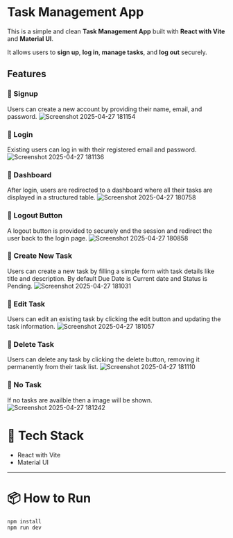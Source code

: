 # Task Management App

This is a simple and clean **Task Management App** built with **React with Vite** and **Material UI**.

It allows users to **sign up**, **log in**, **manage tasks**, and **log out** securely.

## Features

### 🔹 Signup

Users can create a new account by providing their name, email, and password.
![Screenshot 2025-04-27 181154](https://github.com/user-attachments/assets/264f6853-1328-4b1e-923b-c2e2a8a519cc)

  
### 🔹 Login

Existing users can log in with their registered email and password.
  ![Screenshot 2025-04-27 181136](https://github.com/user-attachments/assets/73c872eb-5cbc-406d-b9e5-791fc3e374d1)

### 🔹 Dashboard

After login, users are redirected to a dashboard where all their tasks are displayed in a structured table.
![Screenshot 2025-04-27 180758](https://github.com/user-attachments/assets/a49bca61-a085-48cd-8feb-0bc23c71d211)

  
### 🔹 Logout Button

A logout button is provided to securely end the session and redirect the user back to the login page.
![Screenshot 2025-04-27 180858](https://github.com/user-attachments/assets/14c3836f-04aa-461b-8c47-963712436d89)

  
### 🔹 Create New Task

Users can create a new task by filling a simple form with task details like title and description.
By default Due Date is Current date and Status is Pending.
![Screenshot 2025-04-27 181031](https://github.com/user-attachments/assets/8db2862a-3fb8-4fb2-98f5-c0ed32e647cd)

  
### 🔹 Edit Task

Users can edit an existing task by clicking the edit button and updating the task information.
![Screenshot 2025-04-27 181057](https://github.com/user-attachments/assets/32035e1a-008a-4d58-8cb6-b6175904fc33)

  
### 🔹 Delete Task

Users can delete any task by clicking the delete button, removing it permanently from their task list.
![Screenshot 2025-04-27 181110](https://github.com/user-attachments/assets/62f75e60-fce0-4648-8e64-445c936d031c)


### 🔹 No Task

If no tasks are availble then a image will be shown.
![Screenshot 2025-04-27 181242](https://github.com/user-attachments/assets/58d1c733-4b8e-4880-a9df-1663c45bf230)




# 🚀 Tech Stack

- React with Vite
- Material UI

---

# 📦 How to Run

```bash
npm install
npm run dev
